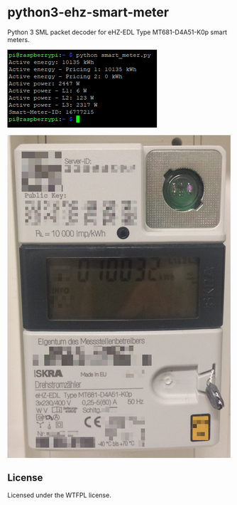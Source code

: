 # python3-ehz-smart-meter
Python 3 SML packet decoder for eHZ-EDL Type MT681-D4A51-K0p smart meters.

![alt text](https://raw.githubusercontent.com/ran-sama/python_ehz_smart_meter/master/smart_meter.png)

![alt text](https://raw.githubusercontent.com/ran-sama/python_ehz_smart_meter/master/smart_meter_box.png)

## License
Licensed under the WTFPL license.
